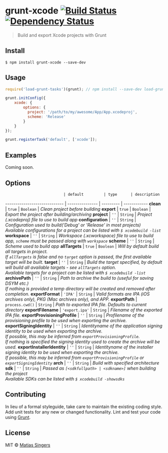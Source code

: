 # grunt-xcode [![Build Status](http://img.shields.io/travis/matiassingers/grunt-xcode.svg?style=flat-square)](https://travis-ci.org/matiassingers/grunt-xcode) [![Dependency Status](http://img.shields.io/gemnasium/matiassingers/grunt-xcode.svg?style=flat-square)](https://gemnasium.com/matiassingers/grunt-xcode)
> Build and export Xcode projects with Grunt

## Install
```shell
$ npm install grunt-xcode --save-dev
```

## Usage
```js
require('load-grunt-tasks')(grunt); // npm install --save-dev load-grunt-tasks

grunt.initConfig({
    xcode: {
        options: {
          project: '/path/to/my/awesome/App/App.xcodeproj',
          scheme: 'Release'
        }
    }
});

grunt.registerTask('default', ['xcode']);
```

## Examples
Coming soon.

## Options
                              | default         | type      | description
----------------------------- | --------------- | --------- | ------------
**clean**                     | `true`          | `Boolean` | *Clean project before building*
**export**                    | `true`          | `Boolean` | *Export the project after building/archiving*
**project**                   | `''`            | `String`  | *Project (.xcodeproj) file to use to build app*
**configuration**             | `''`            | `String`  | *Configuration used to build('Debug' or 'Release' in most projects)<br>Available configurations for a project can be listed with `$ xcodebuild -list`*
**workspace**                 | `''`            | `String`  | *Workspace (.xcworkspace) file to use to build app, `scheme` must be passed along with `workspace`*
**scheme**                    | `''`            | `String`  | *Scheme used to build app*
**allTargets**                | `true`          | `Boolean` | *Will by default build all targets in project.<br>If `allTargets` is false and no `target` option is passed, the first available target will be built.*
**target**                    | `''`            | `String`  | *Build the target specified, by default will build all available targets - see `allTargets` option.<br>Available targets for a project can be listed with `$ xcodebuild -list`*
**archivePath**               | `''`            | `String`  | *Path to archive the build to (useful for saving DSYM etc.)<br>If nothing is provided a temp directory will be created and removed after completion.*
**exportFormat**              | `'IPA'`         | `String`  | *Valid formats are IPA (iOS archives only), PKG (Mac archives only), and APP.*
**exportPath**                | `process.cwd()` | `String`  | *Path to exported IPA file. Defaults to current directory*
**exportFilename**            | `'export.ipa'`  | `String`  | *Filename of the exported IPA file.*
**exportProvisioningProfile** | `''`            | `String`  | *Profilename of the provisioning profile to be used when exporting the archive.*
**exportSigningIdentity**     | `''`            | `String`  | *Identityname of the application signing identity to be used when exporting the archive.<br>If possible, this may be inferred from `exportProvisioningProfile`.<br>If nothing is specified the signing identity used to create the archive will be used.*
**exportInstallerIdentity**   | `''`            | `String`  | *Identityname of the installer signing identity to be used when exporting the archive.<br>If possible, this may be inferred from `exportProvisioningProfile` or `exportSigningIdentity`*
**arch**                      | `''`            | `String`  | *Build with specified architecture*
**sdk**                       | `''`            | `String`  | *Passed as `[<sdkfullpath> | <sdkname>]` when building the project<br>Available SDKs can be listed with `$ xcodebuild -showsdks`*


## Contributing
In lieu of a formal styleguide, take care to maintain the existing coding style. Add unit tests for any new or changed functionality. Lint and test your code using [Grunt](http://gruntjs.com/).

## License

MIT © [Matias Singers](http://mts.io)

